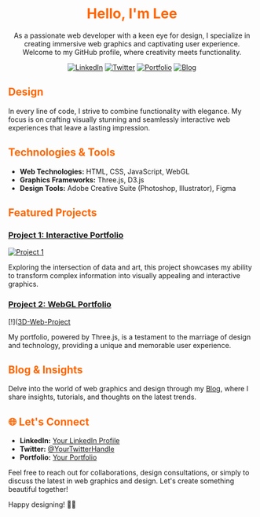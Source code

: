 <div align="center">

# <span style="color: #ff6600;">Hello, I'm Lee</span>

As a passionate web developer with a keen eye for design, I specialize in creating immersive web graphics and captivating user experience. Welcome to my GitHub profile, where creativity meets functionality.

[![LinkedIn](https://img.shields.io/badge/-LinkedIn-blue?style=flat-square&logo=linkedin&logoColor=white)](link-to-linkedin)
[![Twitter](https://img.shields.io/badge/-Twitter-1DA1F2?style=flat-square&logo=twitter&logoColor=white)](link-to-twitter)
[![Portfolio](https://img.shields.io/badge/-Portfolio-black?style=flat-square&logo=web)](link-to-portfolio)
[![Blog](https://img.shields.io/badge/-Blog-brightgreen?style=flat-square&logo=blogger&logoColor=white)](link-to-your-blog)

</div>

## <span style="color: #ff6600;">Design</span>

In every line of code, I strive to combine functionality with elegance. My focus is on crafting visually stunning and seamlessly interactive web experiences that leave a lasting impression.

## <span style="color: #ff6600;">Technologies & Tools</span>

- **Web Technologies:** HTML, CSS, JavaScript, WebGL
- **Graphics Frameworks:** Three.js, D3.js
- **Design Tools:** Adobe Creative Suite (Photoshop, Illustrator), Figma

## <span style="color: #ff6600;">Featured Projects</span>

### [Project 1: Interactive Portfolio](link-to-project-1)
[![Project 1](Portfolio)](link-to-project-1)

Exploring the intersection of data and art, this project showcases my ability to transform complex information into visually appealing and interactive graphics.

### [Project 2: WebGL Portfolio](link-to-project-2)
[!]([3D-Web-Project](https://neuralnovel.com/)

My portfolio, powered by Three.js, is a testament to the marriage of design and technology, providing a unique and memorable user experience.

## <span style="color: #ff6600;">Blog & Insights</span>

Delve into the world of web graphics and design through my [Blog](link-to-your-blog), where I share insights, tutorials, and thoughts on the latest trends.

## <span style="color: #ff6600;">🌐 Let's Connect</span>

- **LinkedIn:** [Your LinkedIn Profile](link-to-linkedin)
- **Twitter:** [@YourTwitterHandle](link-to-twitter)
- **Portfolio:** [Your Portfolio](link-to-portfolio)

Feel free to reach out for collaborations, design consultations, or simply to discuss the latest in web graphics and design. Let's create something beautiful together!

Happy designing! 🎨✨
